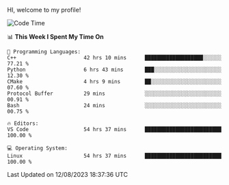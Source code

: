 HI, welcome to my profile!
<!--START_SECTION:waka-->
![Code Time](http://img.shields.io/badge/Code%20Time-1%2C209%20hrs%2043%20mins-blue)

📊 **This Week I Spent My Time On** 

```text
💬 Programming Languages: 
C++                      42 hrs 10 mins      ███████████████████░░░░░░   77.21 % 
Python                   6 hrs 43 mins       ███░░░░░░░░░░░░░░░░░░░░░░   12.30 % 
CMake                    4 hrs 9 mins        ██░░░░░░░░░░░░░░░░░░░░░░░   07.60 % 
Protocol Buffer          29 mins             ░░░░░░░░░░░░░░░░░░░░░░░░░   00.91 % 
Bash                     24 mins             ░░░░░░░░░░░░░░░░░░░░░░░░░   00.75 % 

🔥 Editors: 
VS Code                  54 hrs 37 mins      █████████████████████████   100.00 % 

💻 Operating System: 
Linux                    54 hrs 37 mins      █████████████████████████   100.00 % 
```


 Last Updated on 12/08/2023 18:37:36 UTC
<!--END_SECTION:waka-->
